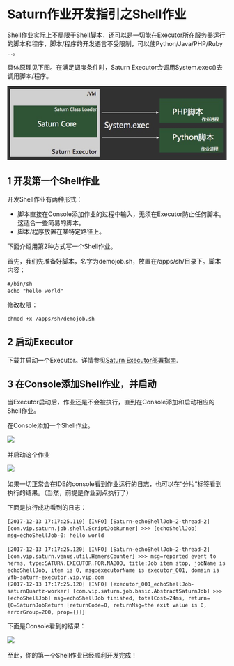 # Saturn作业开发指引之Shell作业

Shell作业实际上不局限于Shell脚本，还可以是一切能在Executor所在服务器运行的脚本和程序，脚本/程序的开发语言不受限制，可以使Python/Java/PHP/Ruby …。

具体原理见下图。在满足调度条件时，Saturn Executor会调用System.exec()去调用脚本/程序。

<img src="../../_media/saturn_shell_原理.jpg" width="600">

## 1 开发第一个Shell作业 ##

开发Shell作业有两种形式：

* 脚本直接在Console添加作业的过程中输入，无须在Executor防止任何脚本。这适合一些简易的脚本。
* 脚本/程序放置在某特定路径上。

下面介绍用第2种方式写一个Shell作业。

首先，我们先准备好脚本，名字为demojob.sh，放置在/apps/sh/目录下。脚本内容：

```shell
#/bin/sh
echo "hello world"
```

修改权限：

```shell
chmod +x /apps/sh/demojob.sh
```

## 2 启动Executor

下载并启动一个Executor。详情参见[Saturn Executor部署指南](/zh-cn/2.x/saturn-executor-deployment.md).

## 3 在Console添加Shell作业，并启动

当Executor启动后，作业还是不会被执行，直到在Console添加和启动相应的Shell作业。

在Console添加一个Shell作业。


<img src="/_media/add_shell_job.jpg" width="600">

并启动这个作业

<img src="/_media/enable_shell_job.jpg">

如果一切正常会在IDE的console看到作业运行的日志，也可以在“分片”标签看到执行的结果。（当然，前提是作业到点执行了）

下面是执行成功看到的日志：

```
[2017-12-13 17:17:25.119] [INFO] [Saturn-echoShellJob-2-thread-2] [com.vip.saturn.job.shell.ScriptJobRunner] >>> [echoShellJob] msg=echoShellJob-0: hello world

[2017-12-13 17:17:25.120] [INFO] [Saturn-echoShellJob-2-thread-2] [com.vip.saturn.venus.util.HemersCounter] >>> msg=reported event to herms, type:SATURN.EXECUTOR.FOR.NABOO, title:Job item stop, jobName is echoShellJob, item is 0, msg:executorName is executor_001, domain is yfb-saturn-executor.vip.vip.com
[2017-12-13 17:17:25.120] [INFO] [executor_001_echoShellJob-saturnQuartz-worker] [com.vip.saturn.job.basic.AbstractSaturnJob] >>> [echoShellJob] msg=echoShellJob finished, totalCost=24ms, return={0=SaturnJobReturn [returnCode=0, returnMsg=the exit value is 0, errorGroup=200, prop={}]}
```

下面是Console看到的结果：

<img src="/_media/shell_job_successful.jpg">

至此，你的第一个Shell作业已经顺利开发完成！